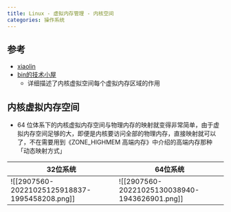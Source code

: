 ```yaml
---
title: Linux - 虚拟内存管理 - 内核空间
categories: 操作系统
---
```

## 参考
- [xiaolin](https://xiaolincoding.com/os/3_memory/linux_mem.html#_7-1-7-32%E4%BD%8D%E4%BD%93%E7%B3%BB%E7%BB%93%E6%9E%84%E4%B8%8B-linux-%E8%99%9A%E6%8B%9F%E5%86%85%E5%AD%98%E7%A9%BA%E9%97%B4%E6%95%B4%E4%BD%93%E5%B8%83%E5%B1%80)
-  [bin的技术小屋](https://www.cnblogs.com/binlovetech/p/16824522.html)
	- 详细描述了内核虚拟空间每个虚拟内存区域的作用

## 内核虚拟内存空间
- 64 位体系下的内核虚拟内存空间与物理内存的映射就变得非常简单，由于虚拟内存空间足够的大，即便是内核要访问全部的物理内存，直接映射就可以了，不在需要用到《ZONE_HIGHMEM 高端内存》中介绍的高端内存那种「动态映射方式」

| 32位系统                                         | 64位系统                                         |
| --------------------------------------------- | --------------------------------------------- |
| ![[2907560-20221025125918837-1995458208.png]] | ![[2907560-20221025130038940-1943626901.png]] |

